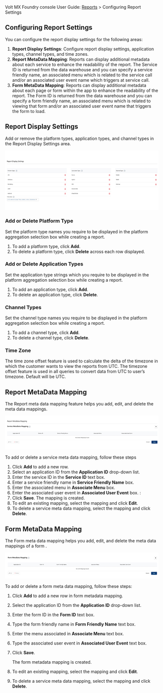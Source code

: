                             

Volt MX  Foundry console User Guide: [Reports](reports.md) > Configuring Report Settings

Configuring Report Settings
---------------------------

You can configure the report display settings for the following areas: 

1.  **Report Display Settings**: Configure report display settings, application types, channel types, and time zones.
2.  **Report MetaData Mapping**: Reports can display additional metadata about each service to enhance the readability of the report. The Service ID is returned from the data warehouse and you can specify a service friendly name, an associated menu which is related to the service call and/or an associated user event name which triggers at service call.
3.  **Form MetaData Mapping**: Reports can display additional metadata about each page or form within the app to enhance the readability of the report. The Form ID is returned from the data warehouse and you can specify a form friendly name, an associated menu which is related to viewing that form and/or an associated user event name that triggers the form to load.

Report Display Settings
-----------------------

Add or remove the platform types, application types, and channel types in the Report Display Settings area.

![](Resources/Images/ReportDisplaySettings_606x234.png)

### Add or Delete Platform Type

Set the platform type names you require to be displayed in the platform aggregation selection box while creating a report.

1.  To add a platform type, click **Add**.
2.  To delete a platform type, click **Delete** across each row displayed.

### Add or Delete Application Types

Set the application type strings which you require to be displayed in the platform aggregation selection box while creating a report.

1.  To add an application type, click **Add**.
2.  To delete an application type, click **Delete**.

### Channel Types

Set the channel type names you require to be displayed in the platform aggregation selection box while creating a report.

1.  To add a channel type, click **Add**.
2.  To delete a channel type, click **Delete**.

### Time Zone

The time zone offset feature is used to calculate the delta of the timezone in which the customer wants to view the reports from UTC. The timezone offset feature is used in all queries to convert data from UTC to user’s timezone. Default will be UTC.

Report MetaData Mapping
-----------------------

The Report meta data mapping feature helps you add, edit, and delete the meta data mappings.

![](Resources/Images/ReportMetaDataMapping_613x134.png)

To add or delete a service meta data mapping, follow these steps

1.  Click **Add** to add a new row.
2.  Select an application ID from the **Application ID** drop-down list.
3.  Enter the service ID in the **Service ID** text box.
4.  Enter a service friendly name in **Service Friendly Name** box.
5.  Enter the associated menu in **Associate Menu** box.
6.  Enter the associated user event in **Associated User Event** box. : 
7.  Click **Save**. The mapping is created.
8.  To edit an existing mapping, select the mapping and click **Edit**.
9.  To delete a service meta data mapping, select the mapping and click **Delete**.

Form MetaData Mapping
---------------------

The Form meta data mapping helps you add, edit, and delete the meta data mappings of a form .

![](Resources/Images/FormMetaDataMapping_610x102.png)

To add or delete a form meta data mapping, follow these steps: 

1.  Click **Add** to add a new row in form metadata mapping.
2.  Select the application ID from the **Application ID** drop-down list.
3.  Enter the form ID in the **Form ID** text box.
4.  Type the form friendly name in **Form Friendly Name** text box.
5.  Enter the menu associated in **Associate Menu** text box.
6.  Type the associated user event in **Associated User Event** text box.
7.  Click **Save**.
    
    The form metadata mapping is created.
    
8.  To edit an existing mapping, select the mapping and click **Edit**.
9.  To delete a service meta data mapping, select the mapping and click **Delete**.
